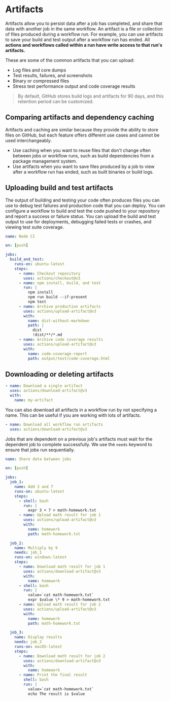 # Artifacts

Artifacts allow you to persist data after a job has completed, and share that data with another job in the same workflow. An artifact is a file or collection of files produced during a workflow run. For example, you can use artifacts to save your build and test output after a workflow run has ended. All **actions and workflows called within a run have write access to that run's artifacts.**

These are some of the common artifacts that you can upload:

- Log files and core dumps
- Test results, failures, and screenshots
- Binary or compressed files
- Stress test performance output and code coverage results

> By default, GitHub stores build logs and artifacts for 90 days, and this retention period can be customized.

## Comparing artifacts and dependency caching

Artifacts and caching are similar because they provide the ability to store files on GitHub, but each feature offers different use cases and cannot be used interchangeably.

- Use caching when you want to reuse files that don't change often between jobs or workflow runs, such as build dependencies from a package management system.
- Use artifacts when you want to save files produced by a job to view after a workflow run has ended, such as built binaries or build logs.

## Uploading build and test artifacts

The output of building and testing your code often produces files you can use to debug test failures and production code that you can deploy. You can configure a workflow to build and test the code pushed to your repository and report a success or failure status. You can upload the build and test output to use for deployments, debugging failed tests or crashes, and viewing test suite coverage.

```yml
name: Node CI

on: [push]

jobs:
  build_and_test:
    runs-on: ubuntu-latest
    steps:
      - name: Checkout repository
        uses: actions/checkout@v3
      - name: npm install, build, and test
        run: |
          npm install
          npm run build --if-present
          npm test
      - name: Archive production artifacts
        uses: actions/upload-artifact@v3
        with:
          name: dist-without-markdown
          path: |
            dist
            !dist/**/*.md
      - name: Archive code coverage results
        uses: actions/upload-artifact@v3
        with:
          name: code-coverage-report
          path: output/test/code-coverage.html
```

## Downloading or deleting artifacts

```yml
- name: Download a single artifact
  uses: actions/download-artifact@v3
  with:
    name: my-artifact
```

You can also download all artifacts in a workflow run by not specifying a name. This can be useful if you are working with lots of artifacts.

```yml
- name: Download all workflow run artifacts
  uses: actions/download-artifact@v3
```

Jobs that are dependent on a previous job's artifacts must wait for the dependent job to complete successfully. We use the `needs` keyword to ensure that jobs run sequentially.

```yml
name: Share data between jobs

on: [push]

jobs:
  job_1:
    name: Add 3 and 7
    runs-on: ubuntu-latest
    steps:
      - shell: bash
        run: |
          expr 3 + 7 > math-homework.txt
      - name: Upload math result for job 1
        uses: actions/upload-artifact@v3
        with:
          name: homework
          path: math-homework.txt

  job_2:
    name: Multiply by 9
    needs: job_1
    runs-on: windows-latest
    steps:
      - name: Download math result for job 1
        uses: actions/download-artifact@v3
        with:
          name: homework
      - shell: bash
        run: |
          value=`cat math-homework.txt`
          expr $value \* 9 > math-homework.txt
      - name: Upload math result for job 2
        uses: actions/upload-artifact@v3
        with:
          name: homework
          path: math-homework.txt

  job_3:
    name: Display results
    needs: job_2
    runs-on: macOS-latest
    steps:
      - name: Download math result for job 2
        uses: actions/download-artifact@v3
        with:
          name: homework
      - name: Print the final result
        shell: bash
        run: |
          value=`cat math-homework.txt`
          echo The result is $value
```
